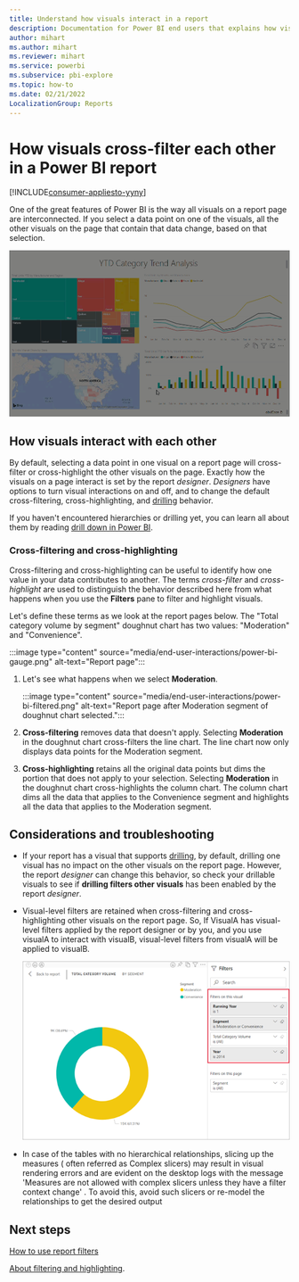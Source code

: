 ```yaml
---
title: Understand how visuals interact in a report
description: Documentation for Power BI end users that explains how visuals interact on a report page. 
author: mihart
ms.author: mihart
ms.reviewer: mihart
ms.service: powerbi
ms.subservice: pbi-explore
ms.topic: how-to
ms.date: 02/21/2022
LocalizationGroup: Reports
---
```


# How visuals cross-filter each other in a Power BI report

[!INCLUDE[consumer-appliesto-yyny](../includes/consumer-appliesto-yyny.md)]

One of the great features of Power BI is the way all visuals on a report page are interconnected. If you select a data point on one of the visuals, all the other visuals on the page that contain that data change, based on that selection.

![video of visuals interacting](media/end-user-interactions/interactions.gif)

## How visuals interact with each other

By default, selecting a data point in one visual on a report page will cross-filter or cross-highlight the other visuals on the page. Exactly how the visuals on a page interact is set by the report *designer*. *Designers* have options to turn visual interactions on and off, and to change the default cross-filtering,  cross-highlighting, and [drilling](end-user-drill.md) behavior.

If you haven't encountered hierarchies or drilling yet, you can learn all about them by reading [drill down in Power BI](end-user-drill.md).

### Cross-filtering and cross-highlighting

Cross-filtering and cross-highlighting can be useful to identify how one value in your data contributes to another. The terms *cross-filter* and *cross-highlight* are used to distinguish the behavior described here from what happens when you use the **Filters** pane to filter and highlight visuals.  

Let's define these terms as we look at the report pages below. The "Total category volume by segment" doughnut chart has two values: "Moderation" and "Convenience".

:::image type="content" source="media/end-user-interactions/power-bi-gauge.png" alt-text="Report page":::

1. Let's see what happens when we select **Moderation**.

    :::image type="content" source="media/end-user-interactions/power-bi-filtered.png" alt-text="Report page after Moderation segment of doughnut chart selected.":::

2. **Cross-filtering** removes data that doesn't apply. Selecting **Moderation** in the doughnut chart cross-filters the line chart. The line chart now only displays data points for the Moderation segment.

3. **Cross-highlighting** retains all the original data points but dims the portion that does not apply to your selection. Selecting **Moderation** in the doughnut chart cross-highlights the column chart. The column chart dims all the data that applies to the Convenience segment and highlights all the data that applies to the Moderation segment.

## Considerations and troubleshooting

- If your report has a visual that supports [drilling](end-user-drill.md), by default, drilling one visual has no impact on the other visuals on the report page. However, the report *designer* can change this behavior, so check your drillable visuals to see if **drilling filters other visuals** has been enabled by the report *designer*.

- Visual-level filters are retained when cross-filtering and cross-highlighting other visuals on the report page. So, If VisualA has visual-level filters applied by the report designer or by you, and you use visualA to interact with visualB, visual-level filters from visualA will be applied to visualB.

    ![Report page showing filters already set](media/end-user-interactions/power-bi-visual-filters.png)

- In case of the tables with no hierarchical relationships, slicing up the measures ( often referred as Complex slicers) may result in visual rendering errors and are evident on the desktop logs with the message 'Measures are not allowed with complex slicers unless they have a filter context change' . To avoid this, avoid such slicers or re-model the relationships to get the desired output

## Next steps

[How to use report filters](../consumer/end-user-report-filter.md)

[About filtering and highlighting](end-user-report-filter.md).
